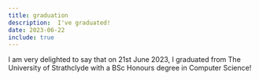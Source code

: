 ```yaml
---
title: graduation
description:  I've graduated!
date: 2023-06-22
include: true
---
```



I am very delighted to say that on 21st June 2023, I graduated from The University of Strathclyde with a BSc
Honours degree in Computer Science!

